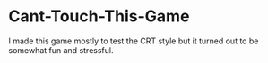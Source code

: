 # Cant-Touch-This-Game
I made this game mostly to test the CRT style but it turned out to be somewhat fun and stressful.
